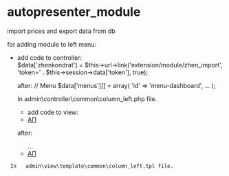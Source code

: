 # autopresenter_module
import prices and export data from db


for adding module to left menu:
 - add code to controller: 		
			$data['zhenkondrat'] = $this->url->link('extension/module/zhen_import',  'token=' . $this->session->data['token'], true);	
      
      after:
      // Menu
			$data['menus'][] = array(
				'id'       => 'menu-dashboard',
        ...
			);
      
      In admin\controller\common\column_left.php file.
    
    - add code to view: 	
      <li><a href="<?php echo $zhenkondrat; ?>"><i class="fa fa-car fw"></i><span>АП</span></a></li>
     
     after:
      <ul id="menu">
    <?php foreach ($menus as $menu) { ?>
      ...
    <?php } ?>
    <!-- zhenkondrat -->
    <li><a href="<?php echo $zhenkondrat; ?>"><i class="fa fa-car fw"></i><span>АП</span></a></li>
  </ul>
      
     In   admin\view\template\common\column_left.tpl file.
      
